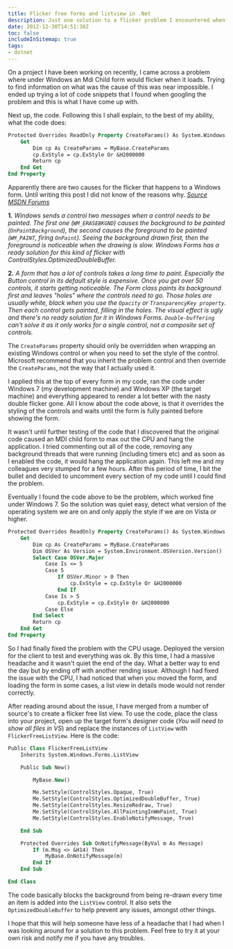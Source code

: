 ```yaml
---
title: Flicker free forms and listview in .Net
description: Just one solution to a flicker problem I encountered when developing a windows form application.
date: 2012-12-30T14:51:38Z
toc: false
includeInSitemap: true
tags:
- dotnet
---
```


On a project I have been working on recently, I came across a problem where under Windows an Mdi Child form would flicker when it loads. Trying to find information on what was the cause of this was near impossible. I ended up trying a lot of code snippets that I found when googling the problem and this is what I have come up with.
<!--more-->

Next up, the code. Following this I shall explain, to the best of my ability, what the code does:

```vb
Protected Overrides ReadOnly Property CreateParams() As System.Windows.Forms.CreateParams
    Get
        Dim cp As CreateParams = MyBase.CreateParams
        cp.ExStyle = cp.ExStyle Or &H2000000
        Return cp
    End Get
End Property
```

Apparently there are two causes for the flicker that happens to a Windows form. Until writing this post I did not know of the reasons why. *[Source MSDN
Forums](http://social.msdn.microsoft.com/Forums/en-US/winforms/thread/aaed00ce-4bc9-424e-8c05-c30213171c2c/)*

**1.** *Windows sends a control two messages when a control needs to be painted. The first one (`WM_ERASEBKGND`) causes the background to be painted (`OnPaintBackground`), the second causes the foreground to be painted (`WM_PAINT`, firing `OnPaint`). Seeing the background drawn first, then the foreground is noticeable when the drawing is slow. Windows Forms has a ready solution for this kind of flicker with ControlStyles.OptimizedDoubleBuffer.*

**2.** *A form that has a lot of controls takes a long time to paint. Especially the Button control in its default style is expensive. Once you get over 50 controls, it starts getting noticeable. The Form class
paints its background first and leaves "holes" where the controls need to go. Those holes are usually white, black when you use the `Opacity` or `TransparencyKey property`. Then each control gets painted, filling
in the holes. The visual effect is ugly and there's no ready solution for it in Windows Forms. `Double-buffering` can't solve it as it only works for a single control, not a composite set of controls.*

The `CreateParams` property should only be overridden when wrapping an existing Windows control or when you need to set the style of the control. Microsoft recommend that you inherit the problem control and
then override the `CreateParams`, not the way that I actually used it.

I applied this at the top of every form in my code, ran the code under Windows 7 (my development machine) and Windows XP (the target machine) and everything appeared to render a lot better with the nasty double
flicker gone. All I know about the code above, is that it overrides the styling of the controls and waits until the form is fully painted before showing the form.

It wasn't until further testing of the code that I discovered that the original code caused an MDI child form to max out the CPU and hang the application. I tried commenting out all of the code, removing any
background threads that were running (including timers etc) and as soon as I enabled the code, it would hang the application again. This left me and my colleagues very stumped for a few hours. After this period of
time, I bit the bullet and decided to uncomment every section of my code until I could find the problem.

Eventually I found the code above to be the problem, which worked fine under Windows 7. So the solution was quiet easy, detect what version of the operating system we are on and only apply the style if we are on
Vista or higher.

```vb
Protected Overrides ReadOnly Property CreateParams() As System.Windows.Forms.CreateParams
    Get
        Dim cp As CreateParams = MyBase.CreateParams
        Dim OSVer As Version = System.Environment.OSVersion.Version()
        Select Case OSVer.Major
            Case Is <= 5
            Case 5
                If OSVer.Minor > 0 Then
                    cp.ExStyle = cp.ExStyle Or &H2000000
                End If
            Case Is > 5
                cp.ExStyle = cp.ExStyle Or &H2000000
            Case Else
        End Select
        Return cp
    End Get
End Property
```

So I had finally fixed the problem with the CPU usage. Deployed the version for the client to test and everything was ok. By this time, I had a massive headache and it wasn't quiet the end of the day. What a
better way to end the day but by ending off with another rending issue. Although I had fixed the issue with the CPU, I had noticed that when you moved the form, and loading the form in some cases, a list view in
details mode would not render correctly.

After reading around about the issue, I have merged from a number of source's to create a flicker free list view. To use the code, place the class into your project, open up the target form's designer code (*You
will need to show all files in VS*) and replace the instances of `ListView` with `FlickerFreeListView`. Here is the code:

```vb
Public Class FlickerFreeListView
    Inherits System.Windows.Forms.ListView

    Public Sub New()

        MyBase.New()

        Me.SetStyle(ControlStyles.Opaque, True)
        Me.SetStyle(ControlStyles.OptimizedDoubleBuffer, True)
        Me.SetStyle(ControlStyles.ResizeRedraw, True)
        Me.SetStyle(ControlStyles.AllPaintingInWmPaint, True)
        Me.SetStyle(ControlStyles.EnableNotifyMessage, True)

    End Sub

    Protected Overrides Sub OnNotifyMessage(ByVal m As Message)
        If (m.Msg <> &H14) Then
            MyBase.OnNotifyMessage(m)
        End If
    End Sub

End Class
```

The code basically blocks the background from being re-drawn every time an item is added into the `ListView` control. It also sets the `OptimizedDoubleBuffer` to help prevent any issues, amongst other things.

I hope that this will help someone have less of a headache that I had when I was looking around for a solution to this problem. Feel free to try it at your own risk and notify me if you have any
troubles.
